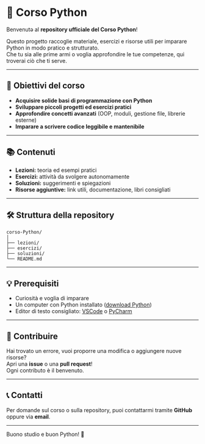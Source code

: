 # 🐍 Corso Python

Benvenutə al **repository ufficiale del Corso Python**!

Questo progetto raccoglie materiale, esercizi e risorse utili per imparare Python in modo pratico e strutturato.  
Che tu sia alle prime armi o voglia approfondire le tue competenze, qui troverai ciò che ti serve.

---

## 🚀 Obiettivi del corso

- **Acquisire solide basi di programmazione con Python**
- **Sviluppare piccoli progetti ed esercizi pratici**
- **Approfondire concetti avanzati** (OOP, moduli, gestione file, librerie esterne)
- **Imparare a scrivere codice leggibile e mantenibile**

---

## 📚 Contenuti

- **Lezioni:** teoria ed esempi pratici
- **Esercizi:** attività da svolgere autonomamente
- **Soluzioni:** suggerimenti e spiegazioni
- **Risorse aggiuntive:** link utili, documentazione, libri consigliati

---

## 🛠 Struttura della repository

```
corso-Python/
│
├── lezioni/
├── esercizi/
├── soluzioni/
└── README.md
```

---

## 💡 Prerequisiti

- Curiosità e voglia di imparare
- Un computer con Python installato ([download Python](https://www.python.org/downloads/))
- Editor di testo consigliato: [VSCode](https://code.visualstudio.com/) o [PyCharm](https://www.jetbrains.com/pycharm/)

---

## 🤝 Contribuire

Hai trovato un errore, vuoi proporre una modifica o aggiungere nuove risorse?  
Apri una **issue** o una **pull request**!  
Ogni contributo è il benvenuto.

---

## 📞 Contatti

Per domande sul corso o sulla repository, puoi contattarmi tramite **GitHub** oppure via **email**.

---

Buono studio e buon Python! 🐍
